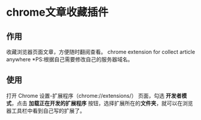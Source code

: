 chrome文章收藏插件
===========================
## 作用
  收藏浏览器页面文章，方便随时翻阅查看。
  chrome extension for collect article anywhere
  *PS:根据自己需要修改自己的服务器域名。

## 使用
打开 Chrome 设置-扩展程序（chrome://extensions/） 页面，勾选 **开发者模式**，点击 **加载正在开发的扩展程序** 按钮，选择扩展所在的**文件夹**，就可以在浏览器工具栏中看到自己写的扩展了。